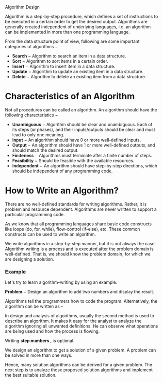 Algorithm Design

Algorithm is a step-by-step procedure, which defines a set of instructions to be executed in a certain order to get the desired output. Algorithms are generally created independent of underlying languages, i.e. an algorithm can be implemented in more than one programming language.

From the data structure point of view, following are some important categories of algorithms −

- **Search**  − Algorithm to search an item in a data structure.
- **Sort**  − Algorithm to sort items in a certain order.
- **Insert**  − Algorithm to insert item in a data structure.
- **Update**  − Algorithm to update an existing item in a data structure.
- **Delete**  − Algorithm to delete an existing item from a data structure.

##
# Characteristics of an Algorithm

Not all procedures can be called an algorithm. An algorithm should have the following characteristics −

- **Unambiguous**  − Algorithm should be clear and unambiguous. Each of its steps (or phases), and their inputs/outputs should be clear and must lead to only one meaning.
- **Input**  − An algorithm should have 0 or more well-defined inputs.
- **Output**  − An algorithm should have 1 or more well-defined outputs, and should match the desired output.
- **Finiteness**  − Algorithms must terminate after a finite number of steps.
- **Feasibility**  − Should be feasible with the available resources.
- **Independent**  − An algorithm should have step-by-step directions, which should be independent of any programming code.

##
# How to Write an Algorithm?

There are no well-defined standards for writing algorithms. Rather, it is problem and resource dependent. Algorithms are never written to support a particular programming code.

As we know that all programming languages share basic code constructs like loops (do, for, while), flow-control (if-else), etc. These common constructs can be used to write an algorithm.

We write algorithms in a step-by-step manner, but it is not always the case. Algorithm writing is a process and is executed after the problem domain is well-defined. That is, we should know the problem domain, for which we are designing a solution.

### Example

Let&#39;s try to learn algorithm-writing by using an example.

**Problem**  − Design an algorithm to add two numbers and display the result.

 

Algorithms tell the programmers how to code the program. Alternatively, the algorithm can be written as –



In design and analysis of algorithms, usually the second method is used to describe an algorithm. It makes it easy for the analyst to analyze the algorithm ignoring all unwanted definitions. He can observe what operations are being used and how the process is flowing.

Writing  **step numbers** , is optional.

We design an algorithm to get a solution of a given problem. A problem can be solved in more than one ways.

 
Hence, many solution algorithms can be derived for a given problem. The next step is to analyze those proposed solution algorithms and implement the best suitable solution.
